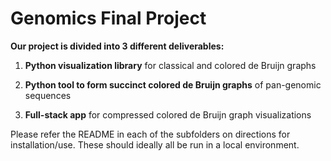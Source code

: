 # Genomics Final Project

**Our project is divided into 3 different deliverables:**

1. **Python visualization library** for classical and colored de Bruijn graphs

2. **Python tool to form succinct colored de Bruijn graphs** of pan-genomic sequences

3. **Full-stack app** for compressed colored de Bruijn graph visualizations

Please refer the README in each of the subfolders on directions for installation/use. These should ideally all be run in a local environment. 
